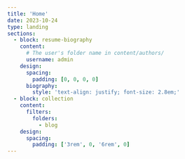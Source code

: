 ```yaml
---
title: 'Home'
date: 2023-10-24
type: landing
sections:
  - block: resume-biography
    content:
      # The user's folder name in content/authors/
      username: admin
    design:
      spacing:
        padding: [0, 0, 0, 0]
      biography:
        style: 'text-align: justify; font-size: 2.8em;'
  - block: collection
    content:
      filters:
        folders:
          - blog
    design:
      spacing:
        padding: ['3rem', 0, '6rem', 0]
---
```

